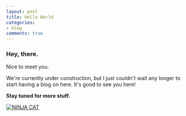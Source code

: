 ```yaml
---
layout: post
title: Hello World
categories:
- blog
comments: true
---
```


### Hey, there.

Nice to meet you.

We're currently under construction, but I just couldn't wait any longer to start having a blog on here. It's good to see you here!

**Stay tuned for more stuff.**

<a href="http://www.flickr.com/photos/jordanthornquest/10802994273/" title="NINJA CAT by jordanthornquest, on Flickr"><img class="img-responsive" src="http://farm4.staticflickr.com/3763/10802994273_cb67fdfdc3_o.jpg" alt="NINJA CAT"></a>
